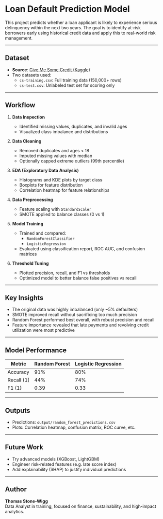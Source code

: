 # Loan Default Prediction Model

This project predicts whether a loan applicant is likely to experience serious delinquency within the next two years. The goal is to identify at-risk borrowers early using historical credit data and apply this to real-world risk management.

---

## Dataset

- **Source**: [Give Me Some Credit (Kaggle)](https://www.kaggle.com/c/GiveMeSomeCredit)
- Two datasets used:
  - `cs-training.csv`: Full training data (150,000+ rows)
  - `cs-test.csv`: Unlabeled test set for scoring only
  
---

## Workflow

1. **Data Inspection**  
   - Identified missing values, duplicates, and invalid ages  
   - Visualized class imbalance and distributions

2. **Data Cleaning**  
   - Removed duplicates and ages < 18  
   - Imputed missing values with median  
   - Optionally capped extreme outliers (99th percentile)

3. **EDA (Exploratory Data Analysis)**  
   - Histograms and KDE plots by target class  
   - Boxplots for feature distribution  
   - Correlation heatmap for feature relationships

4. **Data Preprocessing**  
   - Feature scaling with `StandardScaler`  
   - SMOTE applied to balance classes (0 vs 1)

5. **Model Training**  
   - Trained and compared:
     - `RandomForestClassifier`
     - `LogisticRegression`  
   - Evaluated using classification report, ROC AUC, and confusion matrices

6. **Threshold Tuning**  
   - Plotted precision, recall, and F1 vs thresholds  
   - Optimized model to better balance false positives vs recall

---

## Key Insights

- The original data was highly imbalanced (only ~5% defaulters)
- SMOTE improved recall without sacrificing too much precision
- Random Forest performed best overall, with robust precision and recall
- Feature importance revealed that late payments and revolving credit utilization were most predictive

---

## Model Performance

| Metric        | Random Forest | Logistic Regression |
|---------------|----------------|---------------------|
| Accuracy      | 91%            | 80%                 |
| Recall (1)    | 44%            | 74%                 |
| F1 (1)        | 0.39           | 0.33                |

---

## Outputs

- Predictions: `output/random_forest_predictions.csv`
- Plots: Correlation heatmap, confusion matrix, ROC curve, etc.

---

## Future Work

- Try advanced models (XGBoost, LightGBM)
- Engineer risk-related features (e.g. late score index)
- Add explainability (SHAP) to justify individual predictions

---

## Author

**Thomas Stone-Wigg**  
Data Analyst in training, focused on finance, sustainability, and high-impact analytics.


